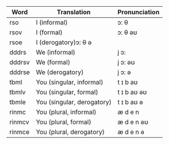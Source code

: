 Word|Translation|Pronunciation
---|---|---
rso|I (informal)|ɔ: θ 
rsov|I (formal)|ɔ: θ əʊ
rsoe|I (derogatory)ɔ: θ ə
dddrs|We (informal)|j ɔ:
dddrsv|We (formal)|j ɔ: əʊ
dddrse|We (derogatory)|j ɔ: ə
tbml|You (singular, informal)|t ɪ b aʊ 
tbmlv|You (singular, formal)|t ɪ b aʊ əʊ
tbmle|You (singular, derogatory)|t ɪ b aʊ ə
rinmc|You (plural, informal)|æ d e n
rinmcv|You (plural, formal)|æ d e n əʊ
rinmce|You (plural, derogatory)|æ d e n ə